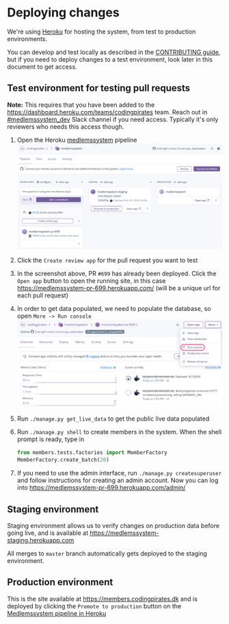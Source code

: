 # Deploying changes

We're using [Heroku](heroku.com) for hosting the system, from test to production environments.

You can develop and test locally as described in the [CONTRIBUTING guide](CONTRIBUTING.md), but if you need to deploy changes to a test environment, look later in this document to get access.

## Test environment for testing pull requests

**Note:** This requires that you have been added to the <https://dashboard.heroku.com/teams/codingpirates> team. Reach out in [#medlemssystem_dev](https://codingpirates.slack.com/archives/C4DSXUJBE) Slack channel if you need access. Typically it's only reviewers who needs this access though.

1. Open the Heroku [medlemssystem](https://dashboard.heroku.com/pipelines/fc7c6471-2380-48a0-976f-159cdcd9c452) pipeline
  ![The heroku environment](images/heroku-environments.png)
1. Click the `Create review app` for the pull request you want to test
1. In the screenshot above, PR `#699` has already been deployed. Click the `Open app` button to open the running site, in this case <https://medlemssystem-pr-699.herokuapp.com/> (will be a unique url for each pull request)
1. In order to get data populated, we need to populate the database, so open `More -> Run console`
  ![Heroku pull request](images/heroku-pull-request.png)
1. Run `./manage.py get_live_data` to get the public live data populated
1. Run `./manage.py shell` to create members in the system. When the shell prompt is ready, type in

   ```python
   from members.tests.factories import MemberFactory
   MemberFactory.create_batch(20)
   ```

1. If you need to use the admin interface, run `./manage.py createsuperuser` and follow instructions for creating an admin account. Now you can log into <https://medlemssystem-pr-699.herokuapp.com/admin/>

## Staging environment

Staging environment allows us to verify changes on production data before going live, and is available at <https://medlemssystem-staging.herokuapp.com>

All merges to `master` branch automatically gets deployed to the staging environment.

## Production environment

This is the site available at <https://members.codingpirates.dk> and is deployed by clicking the `Promote to production` button on the [Medlemssystem pipeline in Heroku](https://dashboard.heroku.com/pipelines/fc7c6471-2380-48a0-976f-159cdcd9c452)
